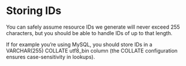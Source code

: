 # Storing IDs

You can safely assume resource IDs we generate will never exceed 255 characters, but you should be able to handle IDs of up to that length.

If for example you’re using MySQL, you should store IDs in a VARCHAR(255) COLLATE utf8_bin column (the COLLATE configuration ensures case-sensitivity in lookups).

